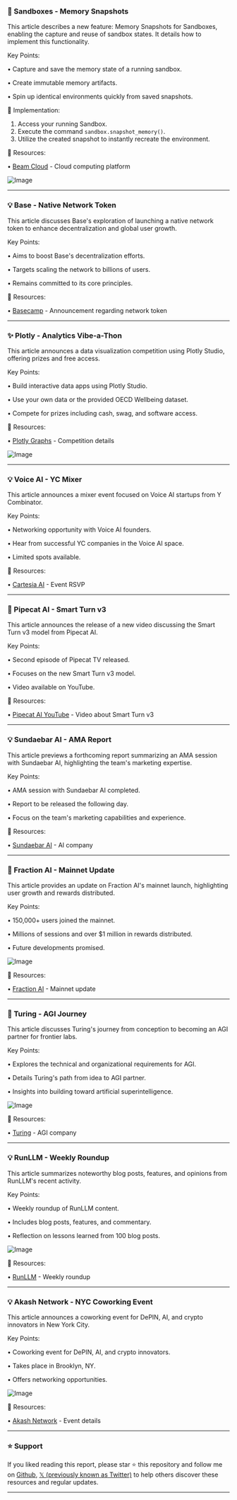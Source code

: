 ### 🚀 Sandboxes - Memory Snapshots

This article describes a new feature: Memory Snapshots for Sandboxes, enabling the capture and reuse of sandbox states.  It details how to implement this functionality.

Key Points:

• Capture and save the memory state of a running sandbox.


• Create immutable memory artifacts.


• Spin up identical environments quickly from saved snapshots.


🚀 Implementation:

1. Access your running Sandbox.
2. Execute the command `sandbox.snapshot_memory()`.
3. Utilize the created snapshot to instantly recreate the environment.

🔗 Resources:

• [Beam Cloud](https://x.com/beam_cloud) - Cloud computing platform


![Image](https://pbs.twimg.com/media/G068m7yWcAAhMLy?format=jpg&name=small)


---

### 💡 Base - Native Network Token

This article discusses Base's exploration of launching a native network token to enhance decentralization and global user growth.

Key Points:

• Aims to boost Base's decentralization efforts.


• Targets scaling the network to billions of users.


• Remains committed to its core principles.


🔗 Resources:

• [Basecamp](https://x.com/AskVenice/status/1967714812378685722) - Announcement regarding network token


---

### ✨ Plotly - Analytics Vibe-a-Thon

This article announces a data visualization competition using Plotly Studio, offering prizes and free access.

Key Points:

• Build interactive data apps using Plotly Studio.


• Use your own data or the provided OECD Wellbeing dataset.


• Compete for prizes including cash, swag, and software access.


🔗 Resources:

• [Plotly Graphs](https://x.com/plotlygraphs/status/1967682527868444863) - Competition details


![Image](https://pbs.twimg.com/media/G06c0C4XQAAu-8D.jpg)


---

### 💡 Voice AI - YC Mixer

This article announces a mixer event focused on Voice AI startups from Y Combinator.

Key Points:

• Networking opportunity with Voice AI founders.


• Hear from successful YC companies in the Voice AI space.


• Limited spots available.


🔗 Resources:

• [Cartesia AI](https://t.co/IlcVctqnpj) - Event RSVP


---

### 🤖 Pipecat AI - Smart Turn v3

This article announces the release of a new video discussing the Smart Turn v3 model from Pipecat AI.

Key Points:

• Second episode of Pipecat TV released.


• Focuses on the new Smart Turn v3 model.


• Video available on YouTube.



🔗 Resources:

• [Pipecat AI YouTube](youtu.be/c8gQYxchU9g) - Video about Smart Turn v3


---

### 💡 Sundaebar AI - AMA Report

This article previews a forthcoming report summarizing an AMA session with Sundaebar AI, highlighting the team's marketing expertise.

Key Points:

• AMA session with Sundaebar AI completed.


• Report to be released the following day.


• Focus on the team's marketing capabilities and experience.


🔗 Resources:

• [Sundaebar AI](https://x.com/sundaebar_ai) - AI company


---

### 🚀 Fraction AI - Mainnet Update

This article provides an update on Fraction AI's mainnet launch, highlighting user growth and rewards distributed.

Key Points:

• 150,000+ users joined the mainnet.


• Millions of sessions and over $1 million in rewards distributed.


• Future developments promised.


![Image](https://pbs.twimg.com/amplify_video_thumb/1967601033363783680/img/0Cd57Y_eCqDEA-9N.jpg)

🔗 Resources:

• [Fraction AI](https://x.com/FractionAI_xyz/status/1967634637632725276) - Mainnet update


---

### 🤖 Turing - AGI Journey

This article discusses Turing's journey from conception to becoming an AGI partner for frontier labs.

Key Points:

• Explores the technical and organizational requirements for AGI.


• Details Turing's path from idea to AGI partner.


• Insights into building toward artificial superintelligence.


![Image](https://pbs.twimg.com/amplify_video_thumb/1967619559520923648/img/IbGHOo-AsyLHzvQ_.jpg)

🔗 Resources:

• [Turing](https://x.com/turingcom/status/1967634441418785178) - AGI company


---

### 💡 RunLLM - Weekly Roundup

This article summarizes noteworthy blog posts, features, and opinions from RunLLM's recent activity.

Key Points:

• Weekly roundup of RunLLM content.


• Includes blog posts, features, and commentary.


• Reflection on lessons learned from 100 blog posts.


![Image](https://pbs.twimg.com/media/G03xY4ybQAA9t0J?format=jpg&name=small)

🔗 Resources:

• [RunLLM](https://x.com/RunLLM/status/1967634523253883343) - Weekly roundup


---

### 💡 Akash Network - NYC Coworking Event

This article announces a coworking event for DePIN, AI, and crypto innovators in New York City.

Key Points:

• Coworking event for DePIN, AI, and crypto innovators.


• Takes place in Brooklyn, NY.


• Offers networking opportunities.



![Image](https://pbs.twimg.com/media/G05ijRmaQAAlYVT?format=png&name=small)

🔗 Resources:

• [Akash Network](https://x.com/akashnet_/status/1967618568662761612) - Event details


---

### ⭐️ Support

If you liked reading this report, please star ⭐️ this repository and follow me on [Github](https://github.com/Drix10), [𝕏 (previously known as Twitter)](https://x.com/DRIX_10_) to help others discover these resources and regular updates.

---
